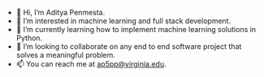 - 👋 Hi, I’m Aditya Penmesta.
- 👀 I’m interested in machine learning and full stack development.
- 🌱 I’m currently learning how to implement machine learning solutions in Python.
- 💞️ I’m looking to collaborate on any end to end software project that solves a meaningful problem.
- 📫 You can reach me at ap5pp@virginia.edu.

<!---
2adityap/2adityap is a ✨ special ✨ repository because its `README.md` (this file) appears on your GitHub profile.
You can click the Preview link to take a look at your changes.
--->
